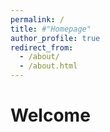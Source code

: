 ```yaml
---
permalink: /
title: #"Homepage"
author_profile: true
redirect_from: 
  - /about/
  - /about.html
---
```




# Welcome

